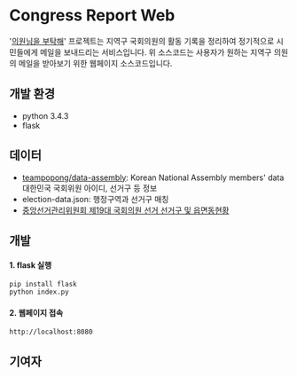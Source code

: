 # Congress Report Web
'[의원님을 부탁해](https://github.com/codeforseoul/congress-report)' 프로젝트는 지역구 국회의원의 활동 기록을 정리하여 정기적으로 시민들에게 메일을 보내드리는 서비스입니다. 위 소스코드는 사용자가 원하는 지역구 의원의 메일을 받아보기 위한 웹페이지 소스코드입니다.

## 개발 환경

- python 3.4.3
- flask

## 데이터

- [teampopong/data-assembly](https://github.com/teampopong/data-assembly): Korean National Assembly members' data 대한민국 국회위원 아이디, 선거구 등 정보 
- election-data.json: 행정구역과 선거구 매칭
- [중앙선거관리위원회 제19대 국회의원 선거 선거구 및 읍면동현황](http://info.nec.go.kr/electioninfo/electionInfo_report.xhtml?electionId=0020120411&requestURI=%2Felectioninfo%2F0020120411%2Fbi%2Fbigi05.jsp&topMenuId=BI&secondMenuId=BIGI&menuId=BIGI05&statementId=BIGI05&electionCode=2&cityCode=1100&townCode=-1&x=18&y=4)

## 개발

#### 1. flask 실행
```
pip install flask
python index.py
```

#### 2. 웹페이지 접속
```
http://localhost:8080
```

## 기여자
